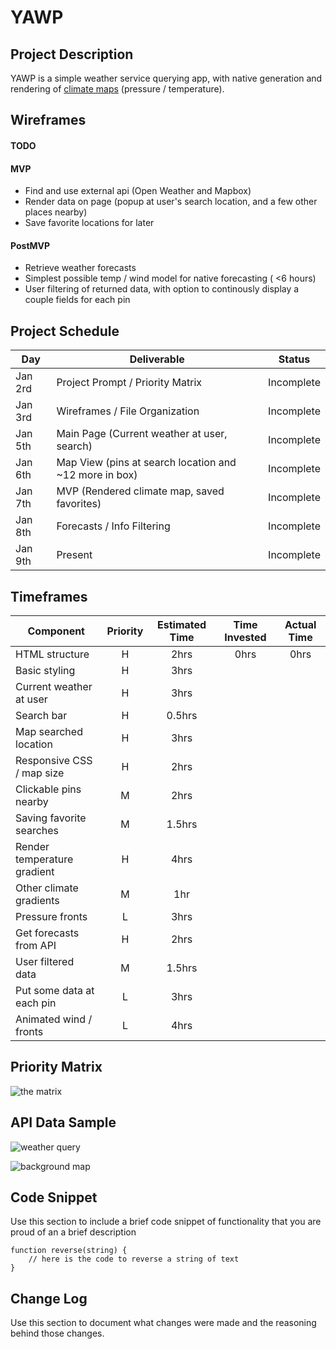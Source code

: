 # YAWP


## Project Description

YAWP is a simple weather service querying app, with native generation and rendering of [climate maps](https://openweathermap.org/weathermap?basemap=map&cities=false&layer=temperature&lat=30&lon=-20&zoom=3) (pressure / temperature). 


## Wireframes

#### TODO


#### MVP 

- Find and use external api (Open Weather and Mapbox)
- Render data on page (popup at user's search location, and a few other places nearby)
- Save favorite locations for later

#### PostMVP 

- Retrieve weather forecasts
- Simplest possible temp / wind model for native forecasting ( <6 hours)
- User filtering of returned data, with option to continously display a couple fields for each pin


## Project Schedule

|  Day | Deliverable | Status
|---|---| ---|
|Jan 2rd| Project Prompt / Priority Matrix | Incomplete
|Jan 3rd| Wireframes / File Organization | Incomplete
|Jan 5th| Main Page (Current weather at user, search) | Incomplete
|Jan 6th| Map View (pins at search location and ~12 more in box) | Incomplete
|Jan 7th| MVP (Rendered climate map, saved favorites) | Incomplete
|Jan 8th| Forecasts / Info Filtering | Incomplete
|Jan 9th| Present | Incomplete


## Timeframes
| Component | Priority | Estimated Time | Time Invested | Actual Time |
| --- | :---: |  :---: | :---: | :---: |
| HTML structure | H | 2hrs | 0hrs | 0hrs |
| Basic styling | H | 3hrs | | |
| Current weather at user | H | 3hrs | | |
| Search bar | H | 0.5hrs | | |
| Map searched location | H | 3hrs | | |
| Responsive CSS / map size | H | 2hrs | | |
| Clickable pins nearby | M | 2hrs | | |
| Saving favorite searches | M | 1.5hrs | | |
| Render temperature gradient | H | 4hrs | | |
| Other climate gradients | M | 1hr | | |
| Pressure fronts | L | 3hrs | | |
| Get forecasts from API | H | 2hrs | | |
| User filtered data | M | 1.5hrs | | |
| Put some data at each pin | L | 3hrs | | |
| Animated wind / fronts | L | 4hrs | |


## Priority Matrix

![the matrix](https://git.generalassemb.ly/ehighberg/YAWP/docs/priority_matrix.png "priorities")


## API Data Sample


![weather query](https://git.generalassemb.ly/ehighberg/YAWP/docs/weather_query.png "weather query")


![background map](https://git.generalassemb.ly/ehighberg/YAWP/docs/base_map.png "background map")



## Code Snippet

Use this section to include a brief code snippet of functionality that you are proud of an a brief description  

```
function reverse(string) {
	// here is the code to reverse a string of text
}
```

## Change Log
 Use this section to document what changes were made and the reasoning behind those changes.  
